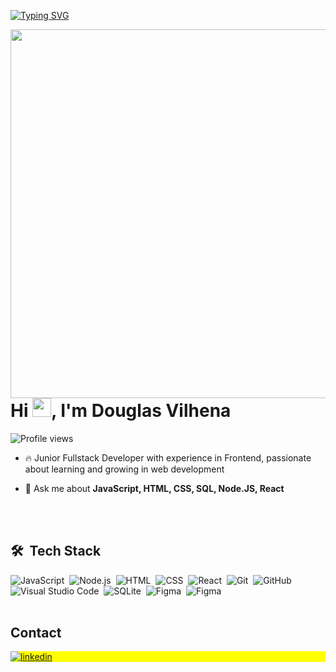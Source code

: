 
[![Typing SVG](https://readme-typing-svg.herokuapp.com/?color=013ADF&size=35&center=true&vCenter=true&width=1000&lines=Olá,+Meu+Nome+é+Douglas+Vilhena;Dev+Full+Stack;+:%29)](https://git.io/typing-svg)

<img align="right" height="590em" src="https://raw.githubusercontent.com/gist/doxx-dev/4760e145c42ba7196a62b5da5b3d03f7/raw/7076b6ca5f97e5ac4f6472b06c7d063833d41c9a/githubcard.svg"/>
<h1 align="left">Hi <img src="https://raw.githubusercontent.com/kaueMarques/kaueMarques/master/hi.gif" height="30px">, I'm Douglas Vilhena</h1>
<p align="left"> <img src="https://komarev.com/ghpvc/?username=doxx-dev&color=yellow" alt="Profile views" /> </p>

- 🔥 Junior Fullstack Developer with experience in Frontend, passionate about learning and growing in web development

- 💬 Ask me about **JavaScript, HTML, CSS, SQL, Node.JS, React**

<br><br>

## 🛠 &nbsp;Tech Stack
![JavaScript](https://img.shields.io/badge/-JavaScript-05122A?style=flat&logo=javascript)&nbsp;
![Node.js](https://img.shields.io/badge/-Node.js-05122A?style=flat&logo=node.js)&nbsp;
![HTML](https://img.shields.io/badge/-HTML-05122A?style=flat&logo=HTML5)&nbsp;
![CSS](https://img.shields.io/badge/-CSS-05122A?style=flat&logo=CSS3&logoColor=1572B6)&nbsp;
![React](https://img.shields.io/badge/-React-05122A?style=flat&logo=react)&nbsp;
![Git](https://img.shields.io/badge/-Git-05122A?style=flat&logo=git)&nbsp;
![GitHub](https://img.shields.io/badge/-GitHub-05122A?style=flat&logo=github)&nbsp;
![Visual Studio Code](https://img.shields.io/badge/-Visual%20Studio%20Code-05122A?style=flat&logo=visual-studio-code&logoColor=007ACC)&nbsp;
![SQLite](https://img.shields.io/badge/-SQLite-05122A?style=flat&logo=sqlite)&nbsp;
![Figma](https://img.shields.io/badge/-Figma-05122A?style=flat&logo=figma)&nbsp;
![Figma](https://img.shields.io/badge/-bootstrap-05122A?style=flat&logo=bootstrap)&nbsp;
<br><br>

## Contact
<p align="left" style="background:yellow">
<a href="https://linkedin.com/in/douglas-vilhena-867683185" target="_blank">
  <img align="center" src="https://img.shields.io/badge/-Douglas Vilhena-05122A?style=flat&logo=linkedin" alt="linkedin"/>
</a>
</p>

<!--
**Doxx666/Doxx666** is a ✨ _special_ ✨ repository because its `README.md` (this file) appears on your GitHub profile.

Here are some ideas to get you started:

- 🔭 I’m currently working on ...
- 🌱 I’m currently learning ...
- 👯 I’m looking to collaborate on ...
- 🤔 I’m looking for help with ...
- 💬 Ask me about ...
- 📫 How to reach me: ...
- 😄 Pronouns: ...
- ⚡ Fun fact: ...
-->
